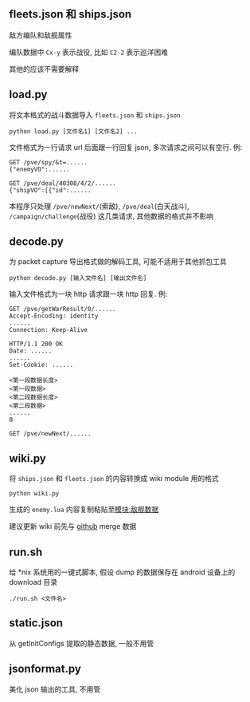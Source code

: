 ## fleets.json 和 ships.json ##

敌方编队和敌舰属性

编队数据中 `Cx-y` 表示战役, 比如 `C2-2` 表示巡洋困难

其他的应该不需要解释

## load.py ##

将文本格式的战斗数据导入 `fleets.json` 和 `ships.json`

    python load.py [文件名1] [文件名2] ...

文件格式为一行请求 url 后面跟一行回复 json, 多次请求之间可以有空行. 例:

    GET /pve/spy/&t=......
    {"enemyVO":......
    
    GET /pve/deal/40308/4/2/......
    {"shipVO":[{"id":......

本程序只处理 `/pve/newNext/`(索敌), `/pve/deal`(白天战斗), `/campaign/challenge`(战役) 这几类请求, 其他数据的格式并不影响

## decode.py ##

为 packet capture 导出格式做的解码工具, 可能不适用于其他抓包工具

    python decode.py [输入文件名] [输出文件名]

输入文件格式为一块 http 请求跟一块 http 回复. 例:

    GET /pve/getWarResult/0/......
    Accept-Encoding: identity
    ......
    Connection: Keep-Alive

    HTTP/1.1 200 OK
    Date: ......
    ......
    Set-Cookie: ......
    
    <第一段数据长度>
    <第一段数据>
    <第二段数据长度>
    <第二段数据>
    ......
    0
    
    GET /pve/newNext/......

## wiki.py ##

将 `ships.json` 和 `fleets.json` 的内容转换成 wiki module 用的格式

    python wiki.py

生成的 `enemy.lua` 内容复制粘贴至[模块:敌舰数据](http://www.zjsnrwiki.com/wiki/模块:敌舰数据)

建议更新 wiki 前先与 [github](https://github.com/zjsnrwiki/enemy) merge 数据

## run.sh ##

给 *nix 系统用的一键式脚本, 假设 dump 的数据保存在 android 设备上的 download 目录

    ./run.sh <文件名>

## static.json ##

从 getInitConfigs 提取的静态数据, 一般不用管

## jsonformat.py ##

美化 json 输出的工具, 不用管
